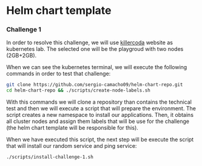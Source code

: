 # Helm chart template 
### Challenge 1

In order to resolve this challenge, we will use [killercoda](https://killercoda.com/playgrounds/course/kubernetes-playgrounds/two-node) website as kubernetes lab. The selected one will be the playgroud with two nodes (2GB+2GB).

When we can see the kubernetes terminal, we will execute the following commands in order to test that challenge:

```sh
git clone https://github.com/sergio-camacho09/helm-chart-repo.git
cd helm-chart-repo && ./scripts/create-node-labels.sh
```

With this commands we will clone a repository than contains the technical test and then we will execute a script that will prepare the environment.
The script creates a new namespace to install our applications. Then, it obtains all cluster nodes and assign them labels that will be use for the challenge (the helm chart template will be responsible for this).

When we have executed this script, the next step will be execute the script that will install our random service and ping service:

```sh
./scripts/install-challenge-1.sh
